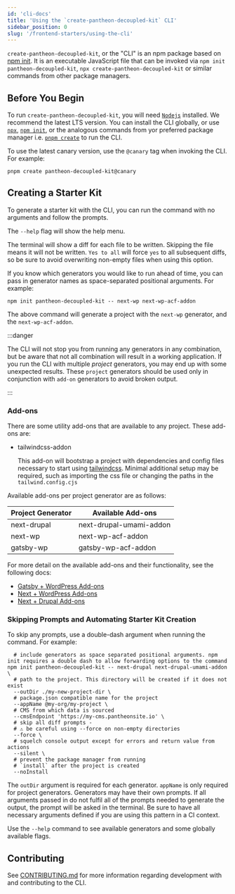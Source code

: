 ```yaml
---
id: 'cli-docs'
title: 'Using the `create-pantheon-decoupled-kit` CLI'
sidebar_position: 0
slug: '/frontend-starters/using-the-cli'
---
```


`create-pantheon-decoupled-kit`, or the "CLI" is an npm package based on
[npm init](https://docs.npmjs.com/cli/v8/commands/npm-init). It is an executable
JavaScript file that can be invoked via `npm init pantheon-decoupled-kit`,
`npx create-pantheon-decoupled-kit` or similar commands from other package
managers.

## Before You Begin

To run `create-pantheon-decoupled-kit`, you will need
[`Nodejs`](https://nodejs.org/en/download/) installed. We recommend the latest
LTS version. You can install the CLI globally, or use
[`npx`](https://docs.npmjs.com/cli/v8/commands/npx),
[`npm init`](https://docs.npmjs.com/cli/v8/commands/npm-init), or the analogous
commands from yor preferred package manager i.e.
[`pnpm create`](https://pnpm.io/cli/create) to run the CLI.

To use the latest canary version, use the `@canary` tag when invoking the CLI.
For example:

```shell
pnpm create pantheon-decoupled-kit@canary
```

## Creating a Starter Kit

To generate a starter kit with the CLI, you can run the command with no
arguments and follow the prompts.

The `--help` flag will show the help menu.

The terminal will show a diff for each file to be written. Skipping the file
means it will not be written. `Yes to all` will force `yes` to all subsequent
diffs, so be sure to avoid overwriting non-empty files when using this option.

If you know which generators you would like to run ahead of time, you can pass
in generator names as space-separated positional arguments. For example:

```shell
npm init pantheon-decoupled-kit -- next-wp next-wp-acf-addon
```

The above command will generate a project with the `next-wp` generator, and the
`next-wp-acf-addon`.

:::danger

The CLI will not stop you from running any generators in any combination, but be
aware that not all combination will result in a working application. If you run
the CLI with multiple _project_ generators, you may end up with some unexpected
results. These `project` generators should be used only in conjunction with
`add-on` generators to avoid broken output.

:::

### Add-ons

There are some utility add-ons that are available to any project. These add-ons
are:

- tailwindcss-addon

  This add-on will bootstrap a project with dependencies and config files
  necessary to start using [tailwindcss](https://tailwindcss.com). Minimal
  additional setup may be required, such as importing the css file or changing
  the paths in the `tailwind.config.cjs`

Available add-ons per project generator are as follows:

| Project Generator | Available Add-ons       |
| ----------------- | ----------------------- |
| next-drupal       | next-drupal-umami-addon |
| next-wp           | next-wp-acf-addon       |
| gatsby-wp         | gatsby-wp-acf-addon     |

For more detail on the available add-ons and their functionality, see the
following docs:

- [Gatsby + WordPress Add-ons](./gatsby/gatsby-wordpress/add-ons)
- [Next + WordPress Add-ons](./nextjs/nextjs-wordpress/add-ons)
- [Next + Drupal Add-ons](./nextjs/nextjs-drupal/add-ons)

### Skipping Prompts and Automating Starter Kit Creation

To skip any prompts, use a double-dash argument when running the command. For
example:

```shell
  # include generators as space separated positional arguments. npm init requires a double dash to allow forwarding options to the command
npm init pantheon-decoupled-kit -- next-drupal next-drupal-umami-addon \
  # path to the project. This directory will be created if it does not exist
  --outDir ./my-new-project-dir \
  # package.json compatible name for the project
  --appName @my-org/my-project \
  # CMS from which data is sourced
  --cmsEndpoint 'https://my-cms.pantheonsite.io' \
  # skip all diff prompts -
  # ⚠️ be careful using --force on non-empty directories
  --force \
  # squelch console output except for errors and return value from actions
  --silent \
  # prevent the package manager from running
  # `install` after the project is created
  --noInstall
```

The `outDir` argument is required for each generator. `appName` is only required
for project generators. Generators may have their own prompts. If all arguments
passed in do not fulfil all of the prompts needed to generate the output, the
prompt will be asked in the terminal. Be sure to have all necessary arguments
defined if you are using this pattern in a CI context.

Use the `--help` command to see available generators and some globally available
flags.

## Contributing

See
[CONTRIBUTING.md](https://github.com/pantheon-systems/decoupled-kit-js/blob/canary/CONTRIBUTING.md#working-with-create-pantheon-decoupled-kit)
for more information regarding development with and contributing to the CLI.
